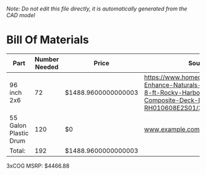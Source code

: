 ###### Note: Do not edit this file directly, it is automatically generated from the CAD model 
# Bill Of Materials 
 |Part|Number Needed|Price|Source| 
 |----|----------|-----|-----|
|96 inch 2x6|72|$1488.9600000000003|https://www.homedepot.com/p/Trex-Enhance-Naturals-1-in-x-6-in-x-8-ft-Rocky-Harbor-Square-Edge-Composite-Deck-Board-RH010608E2S01/310567552|
|55 Galon Plastic Drum|120|$0|www.example.com|
|Total: |192|$1488.9600000000003| |

 3xCOG MSRP: $4466.88